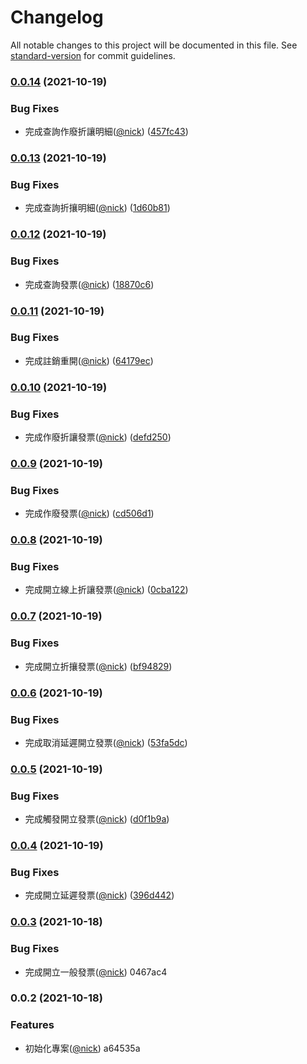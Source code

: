 # Changelog

All notable changes to this project will be documented in this file. See [standard-version](https://github.com/conventional-changelog/standard-version) for commit guidelines.

### [0.0.14](https://github.com/castion2293/ecpay-invoice/compare/v0.0.13...v0.0.14) (2021-10-19)


### Bug Fixes

* 完成查詢作廢折讓明細([@nick](https://github.com/nick)) ([457fc43](https://github.com/castion2293/ecpay-invoice/commit/457fc43151edf27690955d5686d9a7957b3c2a9d))

### [0.0.13](https://github.com/castion2293/ecpay-invoice/compare/v0.0.12...v0.0.13) (2021-10-19)


### Bug Fixes

* 完成查詢折攘明細([@nick](https://github.com/nick)) ([1d60b81](https://github.com/castion2293/ecpay-invoice/commit/1d60b81004f5a650eea66578a710efa463601095))

### [0.0.12](https://github.com/castion2293/ecpay-invoice/compare/v0.0.11...v0.0.12) (2021-10-19)


### Bug Fixes

* 完成查詢發票([@nick](https://github.com/nick)) ([18870c6](https://github.com/castion2293/ecpay-invoice/commit/18870c6ed68d36929a5a620b5d73c494d67363af))

### [0.0.11](https://github.com/castion2293/ecpay-invoice/compare/v0.0.10...v0.0.11) (2021-10-19)


### Bug Fixes

* 完成註銷重開([@nick](https://github.com/nick)) ([64179ec](https://github.com/castion2293/ecpay-invoice/commit/64179ec2bab251a4b47544fa80ca09c0b79728d5))

### [0.0.10](https://github.com/castion2293/ecpay-invoice/compare/v0.0.9...v0.0.10) (2021-10-19)


### Bug Fixes

* 完成作廢折讓發票([@nick](https://github.com/nick)) ([defd250](https://github.com/castion2293/ecpay-invoice/commit/defd250b359d89b26493d0099f252b5656dae4da))

### [0.0.9](https://github.com/castion2293/ecpay-invoice/compare/v0.0.8...v0.0.9) (2021-10-19)


### Bug Fixes

* 完成作廢發票([@nick](https://github.com/nick)) ([cd506d1](https://github.com/castion2293/ecpay-invoice/commit/cd506d1004ccdd6311119ba186bbc0ef8b777212))

### [0.0.8](https://github.com/castion2293/ecpay-invoice/compare/v0.0.7...v0.0.8) (2021-10-19)


### Bug Fixes

* 完成開立線上折讓發票([@nick](https://github.com/nick)) ([0cba122](https://github.com/castion2293/ecpay-invoice/commit/0cba1221b1a2758db5f7a63c32ba629153951899))

### [0.0.7](https://github.com/castion2293/ecpay-invoice/compare/v0.0.6...v0.0.7) (2021-10-19)


### Bug Fixes

* 完成開立折攘發票([@nick](https://github.com/nick)) ([bf94829](https://github.com/castion2293/ecpay-invoice/commit/bf94829f457cc3dae6c82901de019e62aac75f0b))

### [0.0.6](https://github.com/castion2293/ecpay-invoice/compare/v0.0.5...v0.0.6) (2021-10-19)


### Bug Fixes

* 完成取消延遲開立發票([@nick](https://github.com/nick)) ([53fa5dc](https://github.com/castion2293/ecpay-invoice/commit/53fa5dceddd74b2fcebf927bee55099cd149e28b))

### [0.0.5](https://github.com/castion2293/ecpay-invoice/compare/v0.0.4...v0.0.5) (2021-10-19)


### Bug Fixes

* 完成觸發開立發票([@nick](https://github.com/nick)) ([d0f1b9a](https://github.com/castion2293/ecpay-invoice/commit/d0f1b9a7a81c992127936901f5a31afbb852de5d))

### [0.0.4](https://github.com/castion2293/ecpay-invoice/compare/v0.0.3...v0.0.4) (2021-10-19)


### Bug Fixes

* 完成開立延遲發票([@nick](https://github.com/nick)) ([396d442](https://github.com/castion2293/ecpay-invoice/commit/396d44238db87270b48ca7906a6ce67ecf3fc8b5))

### [0.0.3](///compare/v0.0.2...v0.0.3) (2021-10-18)


### Bug Fixes

* 完成開立一般發票([@nick](undefined/nick)) 0467ac4

### 0.0.2 (2021-10-18)


### Features

* 初始化專案([@nick](undefined/nick)) a64535a
